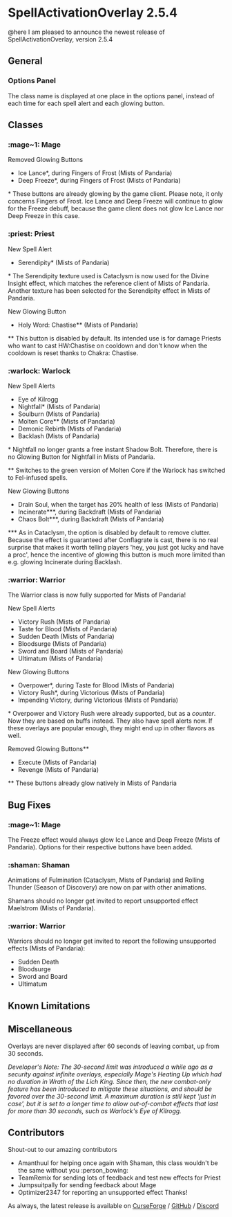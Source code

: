 # SpellActivationOverlay 2.5.4
@here I am pleased to announce the newest release of SpellActivationOverlay, version 2.5.4
## General
### Options Panel
The class name is displayed at one place in the options panel, instead of each time for each spell alert and each glowing button.
## Classes
### :mage~1:  Mage
Removed Glowing Buttons
- Ice Lance\*, during Fingers of Frost (Mists of Pandaria)
- Deep Freeze\*, during Fingers of Frost (Mists of Pandaria)

\* These buttons are already glowing by the game client. Please note, it only concerns Fingers of Frost. Ice Lance and Deep Freeze will continue to glow for the Freeze debuff, because the game client does not glow Ice Lance nor Deep Freeze in this case.
### :priest:  Priest
New Spell Alert
- Serendipity\* (Mists of Pandaria)

\* The Serendipity texture used is Cataclysm is now used for the Divine Insight effect, which matches the reference client of Mists of Pandaria. Another texture has been selected for the Serendipity effect in Mists of Pandaria.

New Glowing Button
- Holy Word: Chastise\*\* (Mists of Pandaria)

\*\* This button is disabled by default. Its intended use is for damage Priests who want to cast HW:Chastise on cooldown and don't know when the cooldown is reset thanks to Chakra: Chastise.
### :warlock:  Warlock
New Spell Alerts
- Eye of Kilrogg
- Nightfall\* (Mists of Pandaria)
- Soulburn (Mists of Pandaria)
- Molten Core\*\* (Mists of Pandaria)
- Demonic Rebirth (Mists of Pandaria)
- Backlash (Mists of Pandaria)

\* Nightfall no longer grants a free instant Shadow Bolt. Therefore, there is no Glowing Button for Nightfall in Mists of Pandaria.

\*\* Switches to the green version of Molten Core if the Warlock has switched to Fel-infused spells.

New Glowing Buttons
- Drain Soul, when the target has 20% health of less (Mists of Pandaria)
- Incinerate\*\*\*, during Backdraft (Mists of Pandaria)
- Chaos Bolt\*\*\*, during Backdraft (Mists of Pandaria)

\*\*\* As in Cataclysm, the option is disabled by default to remove clutter. Because the effect is guaranteed after Conflagrate is cast, there is no real surprise that makes it worth telling players 'hey, you just got lucky and have a proc', hence the incentive of glowing this button is much more limited than e.g. glowing Incinerate during Backlash.
### :warrior:  Warrior
The Warrior class is now fully supported for Mists of Pandaria!

New Spell Alerts
- Victory Rush (Mists of Pandaria)
- Taste for Blood (Mists of Pandaria)
- Sudden Death (Mists of Pandaria)
- Bloodsurge (Mists of Pandaria)
- Sword and Board (Mists of Pandaria)
- Ultimatum (Mists of Pandaria)

New Glowing Buttons
- Overpower\*, during Taste for Blood (Mists of Pandaria)
- Victory Rush\*, during Victorious (Mists of Pandaria)
- Impending Victory, during Victorious (Mists of Pandaria)

\* Overpower and Victory Rush were already supported, but as a _counter_. Now they are based on buffs instead. They also have spell alerts now. If these overlays are popular enough, they might end up in other flavors as well.

Removed Glowing Buttons\*\*
- Execute (Mists of Pandaria)
- Revenge (Mists of Pandaria)

\*\* These buttons already glow natively in Mists of Pandaria
## Bug Fixes
### :mage~1:  Mage
The Freeze effect would always glow Ice Lance and Deep Freeze (Mists of Pandaria). Options for their respective buttons have been added.
### :shaman:  Shaman
Animations of Fulmination (Cataclysm, Mists of Pandaria) and Rolling Thunder (Season of Discovery) are now on par with other animations.

Shamans should no longer get invited to report unsupported effect Maelstrom (Mists of Pandaria).
### :warrior:  Warrior
Warriors should no longer get invited to report the following unsupported effects (Mists of Pandaria):
- Sudden Death
- Bloodsurge
- Sword and Board
- Ultimatum
## Known Limitations
## Miscellaneous
Overlays are never displayed after 60 seconds of leaving combat, up from 30 seconds.

_Developer's Note: The 30-second limit was introduced a while ago as a security against infinite overlays, especially Mage's Heating Up which had no duration in Wrath of the Lich King. Since then, the new combat-only feature has been introduced to mitigate these situations, and should be favored over the 30-second limit. A maximum duration is still kept 'just in case', but it is set to a longer time to allow out-of-combat effects that last for more than 30 seconds, such as Warlock's Eye of Kilrogg._
## Contributors
Shout-out to our amazing contributors
- Amanthuul for helping once again with Shaman, this class wouldn't be the same without you :person_bowing:
- TeamRemix for sending lots of feedback and test new effects for Priest
- Jumpsuitpally for sending feedback about Mage
- Optimizer2347 for reporting an unsupported effect
Thanks!

As always, the latest release is available on [CurseForge](https://www.curseforge.com/wow/addons/spellactivationoverlay) / [GitHub](https://github.com/ennvina/spellactivationoverlay/releases/latest) / [Discord](https://discord.com/channels/1013194771969355858/1379111832207228938)